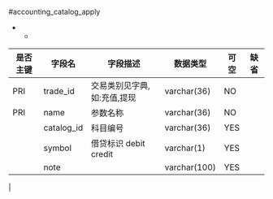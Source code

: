 #accounting_catalog_apply
* -
 
|是否主键	|字段名	|字段描述	|数据类型	|可空	|缺省	|
| --------|-----|-----|-----|-----|-----|
|PRI|trade_id|交易类别见字典, 如:充值,提现|varchar(36)|NO||
|PRI|name|参数名称|varchar(36)|NO||
||catalog_id|科目编号|varchar(36)|YES||
||symbol|借贷标识 debit credit |varchar(1)|YES||
||note||varchar(100)|YES||
|
